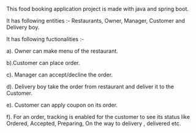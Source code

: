 This food booking application project is made with java and spring boot.

It has following entities :- Restaurants, Owner, Manager, Customer and Delivery boy.


It has following fuctionalities :-

a). Owner can make menu of the restaurant.

b).Customer can place order.

c). Manager can accept/decline the order.

d). Delivery boy take the order from restaurant and deliver it to the Customer.

e). Customer can apply coupon on its order.

f). For an order, tracking is enabled for the customer to see its status like Ordered, Accepted, Preparing, On the way to delivery , delivered etc. 
